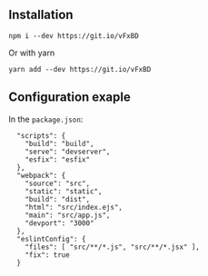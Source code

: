 ## Installation

`npm i --dev https://git.io/vFxBD`

Or with yarn

`yarn add --dev https://git.io/vFxBD`

## Configuration exaple

In the `package.json`:

```
  "scripts": {
    "build": "build",
    "serve": "devserver",
    "esfix": "esfix"
  },
  "webpack": {
    "source": "src",
    "static": "static",
    "build": "dist",
    "html": "src/index.ejs",
    "main": "src/app.js",
    "devport": "3000"
  },
  "eslintConfig": {
    "files": [ "src/**/*.js", "src/**/*.jsx" ],
    "fix": true
  }
```

